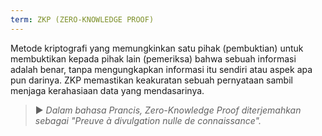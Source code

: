 ```yaml
---
term: ZKP (ZERO-KNOWLEDGE PROOF)
---
```


Metode kriptografi yang memungkinkan satu pihak (pembuktian) untuk membuktikan kepada pihak lain (pemeriksa) bahwa sebuah informasi adalah benar, tanpa mengungkapkan informasi itu sendiri atau aspek apa pun darinya. ZKP memastikan keakuratan sebuah pernyataan sambil menjaga kerahasiaan data yang mendasarinya.

> ► *Dalam bahasa Prancis, Zero-Knowledge Proof diterjemahkan sebagai "Preuve à divulgation nulle de connaissance".*